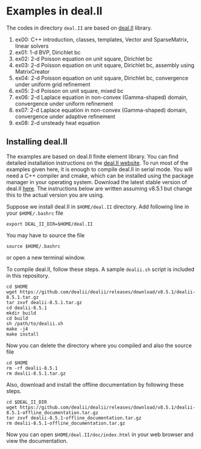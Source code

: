 # Examples in deal.II

The codes in directory `deal.II` are based on [deal.II](http://www.dealii.org) library.

1. ex00: C++ introduction, classes, templates, Vector and SparseMatrix, linear solvers
1. ex01: 1-d BVP, Dirichlet bc
1. ex02: 2-d Poisson equation on unit square, Dirichlet bc
1. ex03: 2-d Poisson equation on unit square, Dirichlet bc, assembly using MatrixCreator
1. ex04: 2-d Poisson equation on unit square, Dirichlet bc, convergence under uniform grid refinement
1. ex05: 2-d Poisson on unit square, mixed bc
1. ex06: 2-d Laplace equation in non-convex (Gamma-shaped) domain, convergence under uniform refinement
1. ex07: 2-d Laplace equation in non-convex (Gamma-shaped) domain, convergence under adaptive refinement
1. ex08: 2-d unsteady heat equation

## Installing deal.II
The examples are based on deal.II finite element library. You can find detailed installation instructions on the [deal.II website](http://www.dealii.org/developer/readme.html). To run most of the examples given here, it is enough to compile deal.II in serial mode. You will need a C++ compiler and cmake, which can be installed using the package manager in your operating system. Download the latest stable version of deal.II [here](https://github.com/dealii/dealii/releases). The instructions below are written assuming v8.5.1 but change this to the actual version you are using.

Suppose we install deal.II in `$HOME/deal.II` directory. Add following line in your `$HOME/.bashrc` file
```
export DEAL_II_DIR=$HOME/deal.II
```
You may have to source the file
```
source $HOME/.bashrc
```
or open a new terminal window.

To compile deal.II, follow these steps. A sample `dealii.sh` script is included in this repository.
```
cd $HOME
wget https://github.com/dealii/dealii/releases/download/v8.5.1/dealii-8.5.1.tar.gz
tar zxvf dealii-8.5.1.tar.gz
cd dealii-8.5.1
mkdir build
cd build
sh /path/to/dealii.sh
make -j4
make install
```
Now you can delete the directory where you compiled and also the source file
```
cd $HOME
rm -rf dealii-8.5.1
rm dealii-8.5.1.tar.gz
```
Also, download and install the offline documentation by following these steps.
```
cd $DEAL_II_DIR
wget https://github.com/dealii/dealii/releases/download/v8.5.1/dealii-8.5.1-offline_documentation.tar.gz
tar zxvf dealii-8.5.1-offline_documentation.tar.gz
rm dealii-8.5.1-offline_documentation.tar.gz
```
Now you can open `$HOME/deal.II/doc/index.html` in your web browser and view the documentation.
